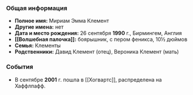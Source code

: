 ### Общая информация
- **Полное имя:** Мириам Эмма Клемент
- **Другие имена:** нет
- **Дата и место рождения:** 26 сентября **1990** г., Бирмингем, Англия
- **[[Волшебная палочка]]:** боярышник, с пером феникса, 10½ дюймов
- **Семья:** Клементы
- **Родственники:** Давид Клемент (отец), Вероника Клемент (мать)

### События
- В сентябре **2001** г. пошла в [[Хогвартс]], распределена на Хаффлпафф.